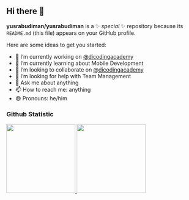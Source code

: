 ## Hi there 👋


**yusrabudiman/yusrabudiman** is a ✨ _special_ ✨ repository because its `README.md` (this file) appears on your GitHub profile.

Here are some ideas to get you started:

- 🔭 I’m currently working on <a href="https://github.com/dicodingacademy">@dicodingacademy</a>
- 🌱 I’m currently learning about Mobile Development 
- 👯 I’m looking to collaborate on <a href="https://github.com/dicodingacademy">@dicodingacademy</a>
- 🤔 I’m looking for help with Team Management
- 💬 Ask me about anything
- 📫 How to reach me: anything
- 😄 Pronouns: he/him

### Github Statistic
<p align="left">
  <a href="https://github.com/yusrabudiman">
    <img height="180em" src="https://github-readme-stats-eight-theta.vercel.app/api?username=yusrabudiman&show_icons=true&theme=algolia&include_all_commits=true&count_private=true"/>
    <img height="180em" src="https://github-readme-stats-eight-theta.vercel.app/api/top-langs/?username=yusrabudiman&layout=compact&layout=compact&theme=algolia"/>
  </a>
</p>
